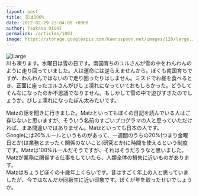 ```yaml
---
layout: post
title: 恋は100%
date: 2012-02-29 23:04:00 +0900
author: Tsukasa OISHI
permalink: /articles/1001
image: https://storage.googleapis.com/kaeruspoon.net/images/120/large.JPG?1330524245
---
```



![Large](https://storage.googleapis.com/kaeruspoon.net/images/120/large.JPG?1330524245)  
川も凍ります。水曜日は雪の日です。南国育ちのユルさんが雪の中をわんわんのように走り回っていました。人は運命には逆らえませんから。ぼくも南国育ちですが、わんわんではないので走り回ったりはしません。ミスドでお昼を食べるとき、正面に座ったユルさんがびしょ濡れになっていておもしろかった。どうしてそんなになったのか不思議でなりません。もしかして雪の中で遊びすぎたのでしょうか。びしょ濡れになったぽん太みたいです。  

Matzの話を聞きに行きました。Matzといってもぼくの日記を読んでいる人はご存じないと思いますが、そういう名前のすごいプログラマの人と思っていただければ、まあ間違いではありません。Matzといっても日本の人です。  
Googleには20%ルールというものがあって、一週間のうちの20%(つまり金曜日とか)は業務とまったく関係のないこと(研究とか)に時間を使えるという制度です。Matzは100%ルールだそうですが、それはそうだろうなと思いました。Matzが業務に関係する仕事をしていたら、人類全体の損失に近いものがあります。  
Matzはちょうどぼくの十歳年上くらいです。昔はすごく年上の人と思っていましたが、今ではなんだか同級生に近い印象です。ぼくが年を取ったせいでしょうか。  

